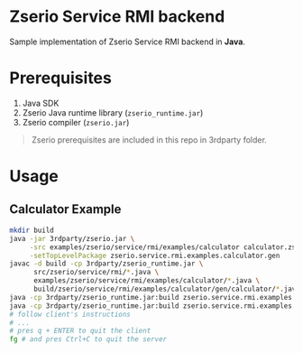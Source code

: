 # Zserio Service RMI backend

Sample implementation of Zserio Service RMI backend in **Java**.

# Prerequisites

   1. Java SDK
   2. Zserio Java runtime library (`zserio_runtime.jar`)
   3. Zserio compiler (`zserio.jar`)

> Zserio prerequisites are included in this repo in 3rdparty folder.

# Usage

## Calculator Example

```bash
mkdir build
java -jar 3rdparty/zserio.jar \
     -src examples/zserio/service/rmi/examples/calculator calculator.zs -java build \
     -setTopLevelPackage zserio.service.rmi.examples.calculator.gen
javac -d build -cp 3rdparty/zserio_runtime.jar \
      src/zserio/service/rmi/*.java \
      examples/zserio/service/rmi/examples/calculator/*.java \
      build/zserio/service/rmi/examples/calculator/gen/calculator/*.java
java -cp 3rdparty/zserio_runtime.jar:build zserio.service.rmi.examples.calculator.CalculatorServer &
java -cp 3rdparty/zserio_runtime.jar:build zserio.service.rmi.examples.calculator.CalculatorClient
# follow client's instructions
# ...
# pres q + ENTER to quit the client
fg # and pres Ctrl+C to quit the server
```

